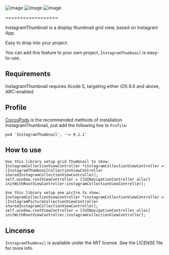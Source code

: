 ![image](https://github.com/JackTeam/InstagramThumbnail/raw/master/Screenshots/InstagramThumbnailWebImage.gif)
![image](https://github.com/JackTeam/InstagramThumbnail/raw/master/Screenshots/InstagramThumbnailGrid.gif)
![image](https://github.com/JackTeam/InstagramThumbnail/raw/master/Screenshots/InstagramThumbnailOnePicture.gif)

==================

InstagramThumbnail is a display thumbnail grid view, based on Instagram App.


Easy to drop into your project.      

You can add this feature to your own project, `InstagramThumbnail` is easy-to-use.        

## Requirements ##

InstagramThumbnail requires Xcode 5, targeting either iOS 6.0 and above, ARC-enabled.      

## Profile

[CocosPods](http://cocosPods.org) is the recommended methods of installation InstagramThumbnail, just add the following line to `Profile`:

```
pod 'InstagramThumbnail', '~> 0.1.1'
```

## How to use ##
```objc
Use this library setup grid thumbnail to show:
InstagramCollectionViewController *instagramCollectionViewController = [InstagramThumbnailCollectionViewController sharedInstagramCollectionViewController];
self.window.rootViewController = [[UINavigationController alloc] initWithRootViewController:instagramCollectionViewController];

Use this library setup one pictre to show:
InstagramCollectionViewController *instagramCollectionViewController = [InstagramPictureCollectionViewController sharedInstagramCollectionViewController];
self.window.rootViewController = [[UINavigationController alloc] initWithRootViewController:instagramCollectionViewController];

```
## Lincense ##

`InstagramThumbnail` is available under the MIT license. See the LICENSE file for more info.
